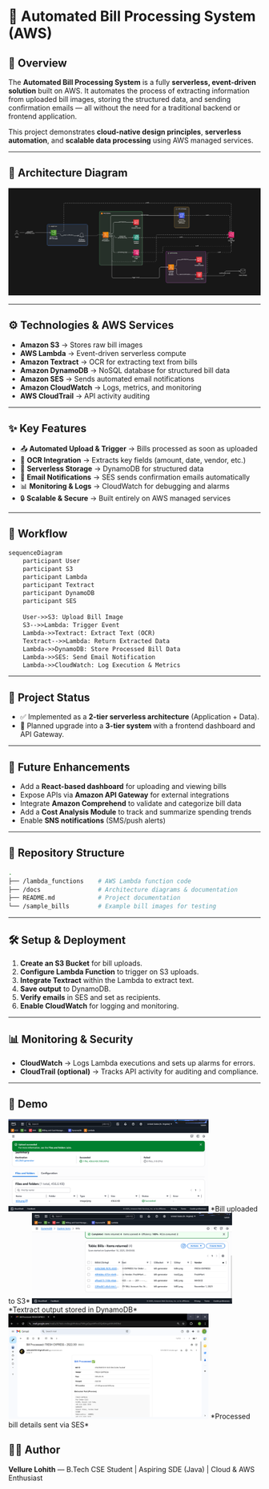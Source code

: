 # 📄 Automated Bill Processing System (AWS)

## 🚀 Overview

The **Automated Bill Processing System** is a fully **serverless, event-driven solution** built on AWS.
It automates the process of extracting information from uploaded bill images, storing the structured data, and sending confirmation emails — all without the need for a traditional backend or frontend application.

This project demonstrates **cloud-native design principles**, **serverless automation**, and **scalable data processing** using AWS managed services.

---

## 📸 Architecture Diagram  
![AWS Architecture](./Docs/aws-architecture-dark.png)


---

## ⚙️ Technologies & AWS Services

* **Amazon S3** → Stores raw bill images
* **AWS Lambda** → Event-driven serverless compute
* **Amazon Textract** → OCR for extracting text from bills
* **Amazon DynamoDB** → NoSQL database for structured bill data
* **Amazon SES** → Sends automated email notifications
* **Amazon CloudWatch** → Logs, metrics, and monitoring
* **AWS CloudTrail** → API activity auditing

---

## ✨ Key Features

* 📤 **Automated Upload & Trigger** → Bills processed as soon as uploaded
* 🧠 **OCR Integration** → Extracts key fields (amount, date, vendor, etc.)
* 📂 **Serverless Storage** → DynamoDB for structured data
* 📧 **Email Notifications** → SES sends confirmation emails automatically
* 📊 **Monitoring & Logs** → CloudWatch for debugging and alarms
* 🔒 **Scalable & Secure** → Built entirely on AWS managed services

---

## 🔄 Workflow

```mermaid
sequenceDiagram
    participant User
    participant S3
    participant Lambda
    participant Textract
    participant DynamoDB
    participant SES

    User->>S3: Upload Bill Image
    S3-->>Lambda: Trigger Event
    Lambda->>Textract: Extract Text (OCR)
    Textract-->>Lambda: Return Extracted Data
    Lambda->>DynamoDB: Store Processed Bill Data
    Lambda->>SES: Send Email Notification
    Lambda->>CloudWatch: Log Execution & Metrics
```

---

## 📌 Project Status

* ✅ Implemented as a **2-tier serverless architecture** (Application + Data).
* 🚧 Planned upgrade into a **3-tier system** with a frontend dashboard and API Gateway.

---

## 🔮 Future Enhancements

* Add a **React-based dashboard** for uploading and viewing bills
* Expose APIs via **Amazon API Gateway** for external integrations
* Integrate **Amazon Comprehend** to validate and categorize bill data
* Add a **Cost Analysis Module** to track and summarize spending trends
* Enable **SNS notifications** (SMS/push alerts)

---

## 📂 Repository Structure

```bash
.
├── /lambda_functions    # AWS Lambda function code
├── /docs                # Architecture diagrams & documentation
├── README.md            # Project documentation
└── /sample_bills        # Example bill images for testing
```

---

## 🛠️ Setup & Deployment

1. **Create an S3 Bucket** for bill uploads.
2. **Configure Lambda Function** to trigger on S3 uploads.
3. **Integrate Textract** within the Lambda to extract text.
4. **Save output** to DynamoDB.
5. **Verify emails** in SES and set as recipients.
6. **Enable CloudWatch** for logging and monitoring.

---

## 📊 Monitoring & Security

* **CloudWatch** → Logs Lambda executions and sets up alarms for errors.
* **CloudTrail (optional)** → Tracks API activity for auditing and compliance.

---

## 🎥 Demo  

<img src="./screenshots/upload.png" alt="Upload Bill" width="400"/>  
*Bill uploaded to S3*  

<img src="./screenshots/database.png" alt="Textract Output" width="400"/>  
*Textract output stored in DynamoDB*  

<img src="./screenshots/email.png" alt="Email Confirmation" width="400"/>  
*Processed bill details sent via SES*  


## 🧑‍💻 Author  

**Vellure Lohith** — B.Tech CSE Student | Aspiring SDE (Java) | Cloud & AWS Enthusiast  

